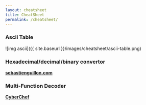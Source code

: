 ```yaml
---
layout: cheatsheet
title: CheatSheet
permalink: /cheatsheet/
---
```


### Ascii Table 

![img ascii]({{ site.baseurl }}/images/cheatsheet/ascii-table.png)

### Hexadecimal/decimal/binary convertor

**<a href="http://sebastienguillon.com/test/javascript/convertisseur.html" target="_blank">sebastienguillon.com</a>**

### Multi-Function Decoder

**<a href="https://gchq.github.io/CyberChef/" target="_blank">CyberChef</a>**


